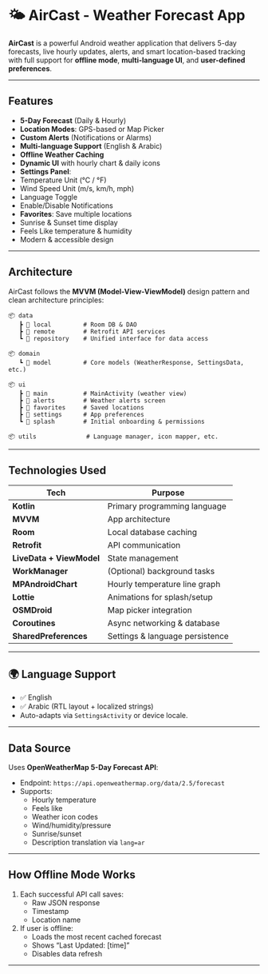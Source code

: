 # 🌤️ AirCast - Weather Forecast App

**AirCast** is a powerful Android weather application that delivers 5-day forecasts, live hourly updates, alerts, and smart location-based tracking with full support for **offline mode**, **multi-language UI**, and **user-defined preferences**.

---

## Features

-  **5-Day Forecast** (Daily & Hourly)
-  **Location Modes**: GPS-based or Map Picker
- **Custom Alerts** (Notifications or Alarms)
-  **Multi-language Support** (English & Arabic)
-  **Offline Weather Caching**
- **Dynamic UI** with hourly chart & daily icons
-  **Settings Panel**:
  - Temperature Unit (°C / °F)
  - Wind Speed Unit (m/s, km/h, mph)
  - Language Toggle
  - Enable/Disable Notifications
- **Favorites**: Save multiple locations
-  Sunrise & Sunset time display
-  Feels Like temperature & humidity
-  Modern & accessible design

---

##  Architecture

AirCast follows the **MVVM (Model-View-ViewModel)** design pattern and clean architecture principles:

```
📦 data
   ┣ 📂 local         # Room DB & DAO
   ┣ 📂 remote        # Retrofit API services
   ┗ 📂 repository    # Unified interface for data access

📦 domain
   ┗ 📂 model         # Core models (WeatherResponse, SettingsData, etc.)

📦 ui
   ┣ 📂 main          # MainActivity (weather view)
   ┣ 📂 alerts        # Weather alerts screen
   ┣ 📂 favorites     # Saved locations
   ┣ 📂 settings      # App preferences
   ┗ 📂 splash        # Initial onboarding & permissions

📦 utils              # Language manager, icon mapper, etc.
```

---

##  Technologies Used

| Tech | Purpose |
|------|---------|
| **Kotlin** | Primary programming language |
| **MVVM** | App architecture |
| **Room** | Local database caching |
| **Retrofit** | API communication |
| **LiveData + ViewModel** | State management |
| **WorkManager** | (Optional) background tasks |
| **MPAndroidChart** | Hourly temperature line graph |
| **Lottie** | Animations for splash/setup |
| **OSMDroid** | Map picker integration |
| **Coroutines** | Async networking & database |
| **SharedPreferences** | Settings & language persistence |

---

## 🌍 Language Support

- ✅ English
- ✅ Arabic (RTL layout + localized strings)
- Auto-adapts via `SettingsActivity` or device locale.

---

##  Data Source

Uses **OpenWeatherMap 5-Day Forecast API**:

- Endpoint: `https://api.openweathermap.org/data/2.5/forecast`
- Supports:
  - Hourly temperature
  - Feels like
  - Weather icon codes
  - Wind/humidity/pressure
  - Sunrise/sunset
  - Description translation via `lang=ar`

---

##  How Offline Mode Works

1. Each successful API call saves:
   - Raw JSON response
   - Timestamp
   - Location name
2. If user is offline:
   - Loads the most recent cached forecast
   - Shows “Last Updated: [time]”
   - Disables data refresh

---


